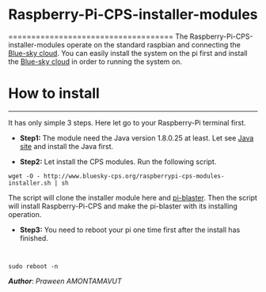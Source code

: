 # Raspberry-Pi-CPS-installer-modules
====================================
The Raspberry-Pi-CPS-installer-modules operate on the standard raspbian and connecting the [Blue-sky cloud](https://github.com/Bluesky-CPS/BlueSkyLoggerCloudBINResearchVer1.0). You can easily install the system on the pi first and install the [Blue-sky cloud](https://github.com/Bluesky-CPS/BlueSkyLoggerCloudBINResearchVer1.0) in order to running the system on.  


# How to install
----------------

It has only simple 3 steps. Here let go to your Raspberry-Pi terminal first.

- **Step1:** The module need the Java version 1.8.0.25 at least. Let see [Java site](http://www.oracle.com/technetwork/java/embedded/embedded-se/overview/index.html) and install the Java first.

- **Step2:** Let install the CPS modules. Run the following script.

```shell
wget -O - http://www.bluesky-cps.org/raspberrypi-cps-modules-installer.sh | sh
```
The script will clone the installer module here and [pi-blaster](https://github.com/sarfata/pi-blaster). Then the script will install Raspberry-Pi-CPS and make the pi-blaster with its installing operation.

- **Step3:** You need to reboot your pi one time first after the install has finished.

```shell


sudo reboot -n
```

***Author***: *Praween AMONTAMAVUT*
